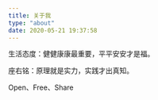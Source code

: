 ```yaml
---
title: 关于我
type: "about"
date: 2020-05-21 19:37:58
---
```

生活态度：健健康康最重要，平平安安才是福。

座右铭：原理就是实力，实践才出真知。

Open、Free、Share
